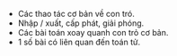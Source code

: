 - Các thao tác cơ bản về con tró.
- Nhập / xuất, cấp phát, giải phóng.
- Các bài toán xoay quanh con trỏ cơ bản.
- 1 số bài có liên quan đến toán tử.
